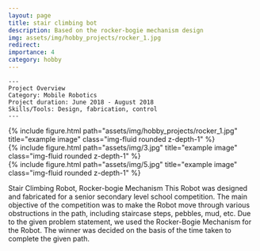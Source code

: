 ```yaml
---
layout: page
title: stair climbing bot
description: Based on the rocker-bogie mechanism design
img: assets/img/hobby_projects/rocker_1.jpg
redirect:
importance: 4
category: hobby
---
```


    ---
    Project Overview
    Category: Mobile Robotics
    Project duration: June 2018 - August 2018
    Skills/Tools: Design, fabrication, control
    ---

<div class="row">
    <div class="col-sm mt-3 mt-md-0">
        {% include figure.html path="assets/img/hobby_projects/rocker_1.jpg" title="example image" class="img-fluid rounded z-depth-1" %}
    </div>
    <div class="col-sm mt-3 mt-md-0">
        {% include figure.html path="assets/img/3.jpg" title="example image" class="img-fluid rounded z-depth-1" %}
    </div>
    <div class="col-sm mt-3 mt-md-0">
        {% include figure.html path="assets/img/5.jpg" title="example image" class="img-fluid rounded z-depth-1" %}
    </div>
</div>



Stair Climbing Robot, Rocker-bogie Mechanism
This Robot was designed and fabricated for a senior secondary level school competition. The main objective of the competition was to make the Robot move through various obstructions in the path, including staircase steps, pebbles, mud, etc. Due to the given problem statement, we used the Rocker-Bogie Mechanism for the Robot. The winner was decided on the basis of the time taken to complete the given path.
